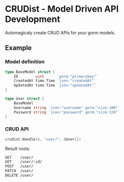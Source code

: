# CRUDist - Model Driven API Development

Automagicaly create CRUD APIs for your gorm models.

## Example
### Model definition
```go
type BaseModel struct {
	ID        uint      `gorm:"primarykey"`
	CreatedAt time.Time `json:"createdAt"`
	UpdatedAt time.Time `json:"updatedAt"`
}

type User struct {
	BaseModel
	Username string `json:"username" gorm:"size:100"`
	Password string `json:"password" gorm:"size:128"`
}
```
### CRUD API
```go
crudist.Handle(c, "user/", &User{})
```

Result routs:
```sh
GET    /user/
GET    /user/:id/
POST   /user/
PATCH  /user/
DELETE /user/
```